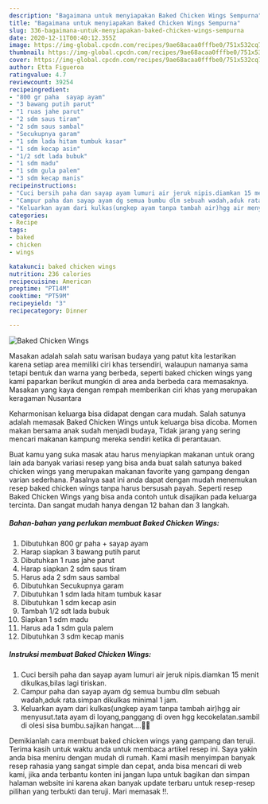 ```yaml
---
description: "Bagaimana untuk menyiapakan Baked Chicken Wings Sempurna"
title: "Bagaimana untuk menyiapakan Baked Chicken Wings Sempurna"
slug: 336-bagaimana-untuk-menyiapakan-baked-chicken-wings-sempurna
date: 2020-12-11T00:40:12.355Z
image: https://img-global.cpcdn.com/recipes/9ae68acaa0fffbe0/751x532cq70/baked-chicken-wings-foto-resep-utama.jpg
thumbnail: https://img-global.cpcdn.com/recipes/9ae68acaa0fffbe0/751x532cq70/baked-chicken-wings-foto-resep-utama.jpg
cover: https://img-global.cpcdn.com/recipes/9ae68acaa0fffbe0/751x532cq70/baked-chicken-wings-foto-resep-utama.jpg
author: Etta Figueroa
ratingvalue: 4.7
reviewcount: 39254
recipeingredient:
- "800 gr paha  sayap ayam"
- "3 bawang putih parut"
- "1 ruas jahe parut"
- "2 sdm saus tiram"
- "2 sdm saus sambal"
- "Secukupnya garam"
- "1 sdm lada hitam tumbuk kasar"
- "1 sdm kecap asin"
- "1/2 sdt lada bubuk"
- "1 sdm madu"
- "1 sdm gula palem"
- "3 sdm kecap manis"
recipeinstructions:
- "Cuci bersih paha dan sayap ayam lumuri air jeruk nipis.diamkan 15 menit dikulkas,bilas lagi tiriskan."
- "Campur paha dan sayap ayam dg semua bumbu dlm sebuah wadah,aduk rata.simpan dikulkas minimal 1 jam."
- "Keluarkan ayam dari kulkas(ungkep ayam tanpa tambah air)hgg air menyusut.tata ayam di loyang,panggang di oven hgg kecokelatan.sambil di olesi sisa bumbu.sajikan hangat....🍗😋"
categories:
- Recipe
tags:
- baked
- chicken
- wings

katakunci: baked chicken wings 
nutrition: 236 calories
recipecuisine: American
preptime: "PT14M"
cooktime: "PT59M"
recipeyield: "3"
recipecategory: Dinner

---
```



![Baked Chicken Wings](https://img-global.cpcdn.com/recipes/9ae68acaa0fffbe0/751x532cq70/baked-chicken-wings-foto-resep-utama.jpg)

Masakan adalah salah satu warisan budaya yang patut kita lestarikan karena setiap area memiliki ciri khas tersendiri, walaupun namanya sama tetapi bentuk dan warna yang berbeda, seperti baked chicken wings yang kami paparkan berikut mungkin di area anda berbeda cara memasaknya. Masakan yang kaya dengan rempah memberikan ciri khas yang merupakan keragaman Nusantara

Keharmonisan keluarga bisa didapat dengan cara mudah. Salah satunya adalah memasak Baked Chicken Wings untuk keluarga bisa dicoba. Momen makan bersama anak sudah menjadi budaya, Tidak jarang yang sering mencari makanan kampung mereka sendiri ketika di perantauan.



Buat kamu yang suka masak atau harus menyiapkan makanan untuk orang lain ada banyak variasi resep yang bisa anda buat salah satunya baked chicken wings yang merupakan makanan favorite yang gampang dengan varian sederhana. Pasalnya saat ini anda dapat dengan mudah menemukan resep baked chicken wings tanpa harus bersusah payah.
Seperti resep Baked Chicken Wings yang bisa anda contoh untuk disajikan pada keluarga tercinta. Dan sangat mudah hanya dengan 12 bahan dan 3 langkah.


<!--inarticleads1-->

##### Bahan-bahan yang perlukan membuat Baked Chicken Wings:

1. Dibutuhkan 800 gr paha + sayap ayam
1. Harap siapkan 3 bawang putih parut
1. Dibutuhkan 1 ruas jahe parut
1. Harap siapkan 2 sdm saus tiram
1. Harus ada 2 sdm saus sambal
1. Dibutuhkan Secukupnya garam
1. Dibutuhkan 1 sdm lada hitam tumbuk kasar
1. Dibutuhkan 1 sdm kecap asin
1. Tambah 1/2 sdt lada bubuk
1. Siapkan 1 sdm madu
1. Harus ada 1 sdm gula palem
1. Dibutuhkan 3 sdm kecap manis




<!--inarticleads2-->

##### Instruksi membuat  Baked Chicken Wings:

1. Cuci bersih paha dan sayap ayam lumuri air jeruk nipis.diamkan 15 menit dikulkas,bilas lagi tiriskan.
1. Campur paha dan sayap ayam dg semua bumbu dlm sebuah wadah,aduk rata.simpan dikulkas minimal 1 jam.
1. Keluarkan ayam dari kulkas(ungkep ayam tanpa tambah air)hgg air menyusut.tata ayam di loyang,panggang di oven hgg kecokelatan.sambil di olesi sisa bumbu.sajikan hangat....🍗😋




Demikianlah cara membuat baked chicken wings yang gampang dan teruji. Terima kasih untuk waktu anda untuk membaca artikel resep ini. Saya yakin anda bisa meniru dengan mudah di rumah. Kami masih menyimpan banyak resep rahasia yang sangat simple dan cepat, anda bisa mencari di web kami, jika anda terbantu konten ini jangan lupa untuk bagikan dan simpan halaman website ini karena akan banyak update terbaru untuk resep-resep pilihan yang terbukti dan teruji. Mari memasak !!. 
